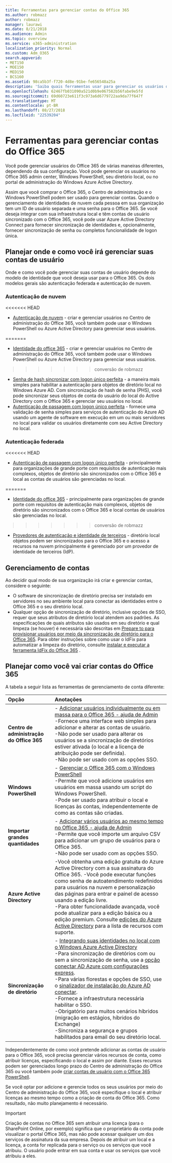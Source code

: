 ```yaml
---
title: Ferramentas para gerenciar contas do Office 365
ms.author: robmazz
author: robmazz
manager: laurawi
ms.date: 8/21/2018
ms.audience: Admin
ms.topic: overview
ms.service: o365-administration
localization_priority: Normal
ms.custom: Adm_O365
search.appverid:
- MET150
- MOE150
- MED150
- BCS160
ms.assetid: 98ca5b3f-f720-4d8e-91be-fe656548a25a
description: 'Saiba quais ferramentas usar para gerenciar os usuários do Office 365 e como você pode usar depende de como gerenciar identidades de usuário. '
ms.openlocfilehash: 62467fb031090a521d0b9e067582b56fabe9e5fd
ms.sourcegitcommit: 69d60723e611f3c973a6d6779722aa9da77f647f
ms.translationtype: MT
ms.contentlocale: pt-BR
ms.lasthandoff: 08/27/2018
ms.locfileid: "22539204"
---
```

# <a name="tools-to-manage-office-365-accounts"></a>Ferramentas para gerenciar contas do Office 365

Você pode gerenciar usuários do Office 365 de várias maneiras diferentes, dependendo da sua configuração. Você pode gerenciar os usuários no Office 365 admin center, Windows PowerShell, seu diretório local, ou no portal de administração do Windows Azure Active Directory. 

Assim que você comprar o Office 365, o Centro de administração e o Windows PowerShell podem ser usado para gerenciar contas. Quando o gerenciamento de identidades de nuvem cada pessoa em sua organização tem um ID de usuário separada e uma senha para o Office 365. Se você deseja integrar com sua infraestrutura local e têm contas de usuário sincronizado com o Office 365, você pode usar Azure Active Directory Connect para fornecer sincronização de identidades e, opcionalmente, fornecer sincronização de senha ou completos funcionalidade de logon única.
  
## <a name="plan-for-where-and-how-you-will-manage-your-user-accounts"></a>Planejar onde e como você irá gerenciar suas contas de usuário

Onde e como você pode gerenciar suas contas de usuário depende do modelo de identidade que você deseja usar para o Office 365. Os dois modelos gerais são autenticação federada e autenticação de nuvem.
  
### <a name="cloud-authentication"></a>Autenticação de nuvem

<<<<<<< HEAD
- [Autenticação de nuvem](about-office-365-identity.md#cloud-authentication) - criar e gerenciar usuários no Centro de administração do Office 365, você também pode usar o Windows PowerShell ou Azure Active Directory para gerenciar seus usuários. 
    
=======
- [Identidade do office 365](about-office-365-identity.md) - criar e gerenciar usuários no Centro de administração do Office 365, você também pode usar o Windows PowerShell ou Azure Active Directory para gerenciar seus usuários.
>>>>>>> conversão de robmazz
- [Senha de hash sincronizar com logon único perfeita](about-office-365-identity.md) - a maneira mais simples para habilitar a autenticação para objetos de diretório local no Windows Azure AD. Com sincronização de hash de senha (PHS), você pode sincronizar seus objetos de conta do usuário do local do Active Directory com o Office 365 e gerenciar seu usuários no local. 
- [Autenticação de passagem com logon único perfeita](about-office-365-identity.md) - fornece uma validação de senha simples para serviços de autenticação do Azure AD usando um agente de software em execução em um ou mais servidores no local para validar os usuários diretamente com seu Active Directory no local. 
    
### <a name="federated-authentication"></a>Autenticação federada

<<<<<<< HEAD
- [Autenticação de passagem com logon único perfeita](about-office-365-identity.md#pass-through-authentication-with-seamless-single-sign-on) - principalmente para organizações de grande porte com requisitos de autenticação mais complexos, objetos de diretório são sincronizados com o Office 365 e local as contas de usuários são gerenciadas no local. 
    
=======
- [Identidade do office 365](about-office-365-identity.md) - principalmente para organizações de grande porte com requisitos de autenticação mais complexos, objetos de diretório são sincronizados com o Office 365 e local contas de usuários são gerenciadas no local. 
>>>>>>> conversão de robmazz
- [Provedores de autenticação e identidade de terceiros](about-office-365-identity.md) - diretório local objetos podem ser sincronizados para o Office 365 e o acesso a recursos na nuvem principalmente é gerenciado por um provedor de identidade de terceiros (IdP). 
    
## <a name="managing-accounts"></a>Gerenciamento de contas

Ao decidir qual modo de sua organização irá criar e gerenciar contas, considere o seguinte:
  
- O software de sincronização de diretório precisa ser instalado em servidores no seu ambiente local para conectar as identidades entre o Office 365 e o seu diretório local.
- Qualquer opção de sincronização de diretório, inclusive opções de SSO, requer que seus atributos de diretório local atendem aos padrões. As especificações de quais atributos são usados em seu diretório e qual limpeza (se houver) é necessária são descritas em [Prepare to para provisionar usuários por meio da sincronização de diretório para o Office 365](prepare-for-directory-synchronization.md). Para obter instruções sobre como usar o IdFix para automatizar a limpeza do diretório, consulte [instalar e executar a ferramenta IdFix do Office 365](install-and-run-idfix.md) . 
    
## <a name="plan-how-you-are-going-to-create-office-365-accounts"></a>Planejar como você vai criar contas do Office 365
A tabela a seguir lista as ferramentas de gerenciamento de conta diferente:
    
|**Opção**|**Anotações**|
|:-----|:-----|
|**Centro de administração do Office 365** | - [Adicionar usuários individualmente ou em massa para o Office 365 - ajuda de Admin](https://support.office.com/article/1970f7d6-03b5-442f-b385-5880b9c256ec) <br> -Fornece uma interface web simples para adicionar e alterar as contas de usuário. <br> -Não pode ser usado para alterar os usuários se a sincronização de diretórios estiver ativada (o local e a licença de atribuição pode ser definida). <br> -Não pode ser usado com as opções SSO. <br> |
|**Windows PowerShell** | - [Gerenciar o Office 365 com o Windows PowerShell](https://go.microsoft.com/fwlink/p/?LinkId=698471) <br> -Permite que você adicione usuários em usuários em massa usando um script do Windows PowerShell. <br> -Pode ser usado para atribuir o local e licenças às contas, independentemente de como as contas são criadas. <br> |
|**Importar grandes quantidades** | - [Adicionar vários usuários ao mesmo tempo no Office 365 - ajuda de Admin](add-several-users-at-the-same-time.md) <br> -Permite que você importe um arquivo CSV para adicionar um grupo de usuários para o Office 365. <br> -Não pode ser usado com as opções SSO. <br> |
|**Azure Active Directory** | -Você obtenha uma edição gratuita do Azure Active Directory com a sua assinatura do Office 365. -Você pode executar funções como senha de autoatendimento redefinidos para usuários na nuvem e personalização das páginas para entrar e painel de acesso usando a edição livre.<br> -Para obter funcionalidade avançada, você pode atualizar para a edição básica ou a edição premium. Consulte [edições do Azure Active Directory](https://go.microsoft.com/fwlink/p/?LinkId=698465) para a lista de recursos com suporte.<br> |
|**Sincronização de diretório** | - [Integrando suas identidades no local com o Windows Azure Active Directory](https://go.microsoft.com/fwlink/p/?LinkID=624168) <br> -Para sincronização de diretórios com ou sem a sincronização de senha, use a [opção conectar AD Azure com configurações express](https://go.microsoft.com/fwlink/p/?LinkID=698537).  <br>  -Para várias florestas e opções de SSO, use o [sinalizador de instalação do Azure AD conectar](https://go.microsoft.com/fwlink/p/?LinkId=698430). <br> -Fornece a infraestrutura necessária habilitar o SSO. <br> -Obrigatório para muitos cenários híbridos (migração em estágios, híbridos do Exchange) <br> -Sincroniza a segurança e grupos habilitados para email do seu diretório local. <br> |
   
Independentemente de como você pretende adicionar as contas de usuário para o Office 365, você precisa gerenciar vários recursos de conta, como atribuir licenças, especificando o local e assim por diante. Esses recursos podem ser gerenciados longo prazo do Centro de administração do Office 365 ou você também pode [criar contas de usuário com o Office 365 PowerShell](https://go.microsoft.com/fwlink/p/?LinkId=717083).
    
Se você optar por adicione e gerencie todos os seus usuários por meio do Centro de administração do Office 365, você especifique o local e atribuir licenças ao mesmo tempo como a criação de conta do Office 365. Como resultado, não muito planejamento é necessário.
    
> [!IMPORTANT]
> Criação de contas no Office 365 sem atribuir uma licença (para o SharePoint Online, por exemplo) significa que o proprietário da conta pode visualizar o portal Office 365, mas não pode acessar qualquer um dos serviços de assinatura da sua empresa. Depois de atribuir um local e a licença, a conta for replicada para o serviço ou os serviços que você atribuiu. O usuário pode entrar em sua conta e usar os serviços que você atribuiu a eles.
